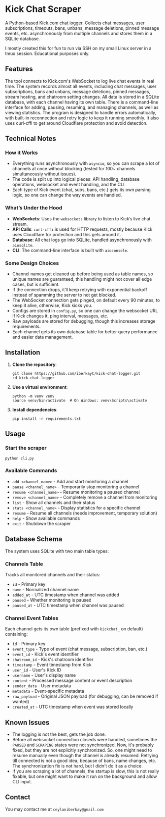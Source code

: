 # Kick Chat Scraper

A Python-based Kick.com chat logger. Collects chat messages, user subscriptions, timeouts, bans, unbans, message deletions, pinned message events, etc. asynchronously from multiple channels and stores them in a SQLite database.

I mostly created this for fun to run via SSH on my small Linux server in a tmux session. Educational purposes only. 

## Features

The tool connects to Kick.com's WebSocket to log live chat events in real time. The system records almost all events, including chat messages, user subscriptions, bans and unbans, message deletions, pinned messages, stream hosting, and chatroom setting changes. All data is stored in a SQLite database, with each channel having its own table. There is a command-line interface for adding, pausing, resuming, and managing channels, as well as viewing statistics. The program is designed to handle errors automatically, with built-in reconnection and retry logic to keep it running smoothly. It also uses curl-cffi to get around Cloudflare protection and avoid detection.

## Technical Notes

### How it Works
- Everything runs asynchronously with `asyncio`, so you can scrape a lot of channels at once without blocking (tested for 100~ channels simultaneously without issues).
- The code is split up into logical pieces: API handling, database operations, websocket and event handling, and the CLI.
- Each type of Kick event (chat, subs, bans, etc.) gets its own parsing logic, so one can change the way events are handled.

### What’s Under the Hood
- **WebSockets**: Uses the `websockets` library to listen to Kick’s live chat stream.
- **API Calls**: `curl-cffi` is used for HTTP requests, mostly because Kick uses Cloudflare for protection and this gets around it.
- **Database**: All chat logs go into SQLite, handled asynchronously with `aiosqlite`.
- **CLI**: The command-line interface is built with `aioconsole`.

### Some Design Choices
- Channel names get cleaned up before being used as table names, so unique names are guaranteed, this handling might not cover all edge cases, but is sufficient.
- If the connection drops, it’ll keep retrying with exponential backoff instead of spamming the server to not get blocked.
- The WebSocket connection gets pinged, on default every 90 minutes, to keep it alive, otherwise, Kick kicks you.
- Configs are stored in `config.py`, so one can change the websocket URL if Kick changes it, ping interval, messages, etc.
- Raw payloads are stored for debugging, though this increases storage requirements.
- Each channel gets its own database table for better query performance and easier data management.

## Installation

1. **Clone the repository**:
   ```
   git clone https://github.com/iberkayC/kick-chat-logger.git
   cd kick-chat-logger
   ```

2. **Use a virtual environment**:
   ```
   python -m venv venv
   source venv/bin/activate  # On Windows: venv\Scripts\activate
   ```

3. **Install dependencies**:
   ```
   pip install -r requirements.txt
   ```

## Usage

### Start the scraper
```
python cli.py
```

### Available Commands
- `add <channel_name>` - Add and start monitoring a channel
- `pause <channel_name>` - Temporarily stop monitoring a channel
- `resume <channel_name>` - Resume monitoring a paused channel
- `remove <channel_name>` - Completely remove a channel from monitoring
- `list` - Show all channels and their status
- `stats <channel_name>` - Display statistics for a specific channel
- `resume` - Resume all channels (needs improvement, temporary solution)
- `help` - Show available commands
- `exit` - Shutdown the scraper

## Database Schema

The system uses SQLite with two main table types:

### Channels Table
Tracks all monitored channels and their status:
- `id` - Primary key
- `name` - Normalized channel name
- `added_at` - UTC timestamp when channel was added
- `paused` - Whether monitoring is paused
- `paused_at` - UTC timestamp when channel was paused

### Channel Event Tables
Each channel gets its own table (prefixed with `kickchat_` on default) containing:
- `id` - Primary key
- `event_type` - Type of event (chat message, subscription, ban, etc.)
- `event_id` - Kick's event identifier
- `chatroom_id` - Kick's chatroom identifier
- `timestamp` - Event timestamp from Kick
- `user_id` - User's Kick ID
- `username` - User's display name
- `content` - Processed message content or event description
- `sender_data` - User metadata
- `metadata` - Event-specific metadata
- `raw_payload` - Original JSON payload (for debugging, can be removed if wanted)
- `created_at` - UTC timestamp when event was stored locally

## Known Issues

- The logging is not the best, gets the job done.
- Before all websocket connection closeds were handled, sometimes the `PAUSED` and `SCRAPING` states were not synchronized. Now, it's probably fixed, but they are not explicitly synchronized. So, one might need to resume manually even though the channel is already resumed. Retrying till connected is not a good idea, because of bans, name changes, etc. The synchronization fix is not hard, but I didn't do it as a choice.
- If you are scraping a lot of channels, the startup is slow, this is not really fixable, but one might want to make it run on the background and allow CLI input.

## Contact

You may contact me at `ceylaniberkay@gmail.com`